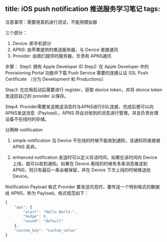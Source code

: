 title: iOS push notification 推送服务学习笔记
tags:
---

注意事项：需要用真机进行测试，不能用模拟器

三个部分：
1. Device: 即手机部分
2. APNS: 由苹果提供的推送服务器，与 Device 直接通讯
2. Provider: 由我们提供的服务器，负责和 APNS通讯

步骤：
Step1: 拥有 Apple Developer ID
Step2: 在 Apple Developer 中的 Provisioning Portal 功能中下载 Push Service 需要的连接认证 SSL Push Certificate （分为 Development 和 Productiono）

Step3: 在应用启动后需要进行 register，获取 device token，并将 device token 发送回自己的 provider 以保存。

Step4: Provider需要发送推送消息时与APNS进行SSL连接，完成后便可以向APNS发送消息（Payload）。APNS 将会对收到的消息进行管理，并且负责处理设备不在线时的存储。

分两种 notificaiton
1. simple notification
当 Device 不在线的时候不能收到通知，该通知将直接被 APNS 丢弃。

2. enhanced notification
发送时可以定义存活时间，如果在该时间内 Device 上线，就可以收到通知。如果在 Device 离线的时候有多条消息推送到 APNS，则只有最后一条会被保留，并在 Device 下次上线的时候推送给 Device。


Notification Payload 格式
Provider 要发送讯息时，要传送一个特别格式的数据给 APNS，称为 Payload。格式规范如下：
```javascript
{
    "aps": {
        "alert": "Hello World.",
        "badge": 9,
        "sound": "default"
    },
    "custom_key": "custom_value"
}

